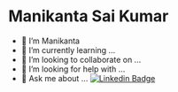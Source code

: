 # Manikanta Sai Kumar

- 🔭 I’m Manikanta
- 🌱 I’m currently learning ...
- 👯 I’m looking to collaborate on ...
- 🤔 I’m looking for help with ...
- 💬 Ask me about ...
[![Linkedin Badge](https://img.shields.io/badge/-manikanta-blue?style=flat-square&logo=Linkedin&logoColor=white&link=https://www.linkedin.com/in/manikanta-sai-kumar/)](https://www.linkedin.com/in/manikanta-sai-kumar/)
